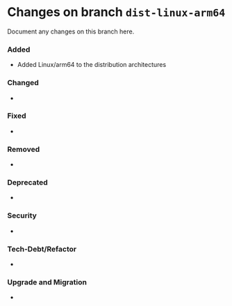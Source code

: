 # Changes on branch `dist-linux-arm64`
Document any changes on this branch here.
### Added
- Added Linux/arm64 to the distribution architectures

### Changed
-

### Fixed
- 

### Removed
- 

### Deprecated
- 

### Security
- 

### Tech-Debt/Refactor
- 

### Upgrade and Migration
- 
